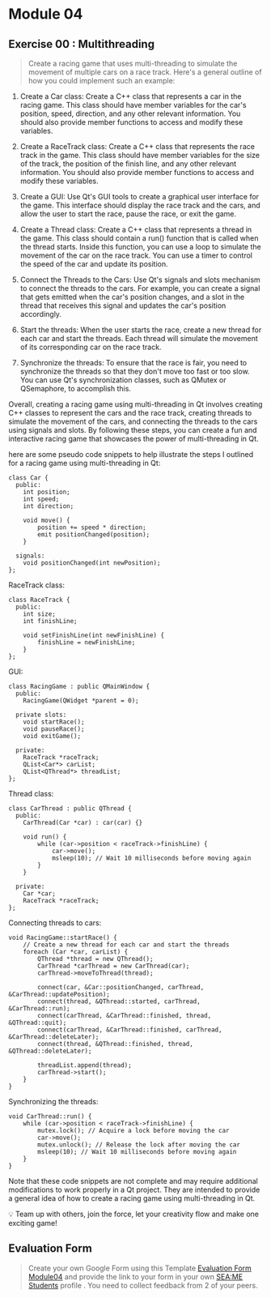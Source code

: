 # Module 04

## Exercise 00 : Multithreading
> Create a racing game that uses multi-threading to simulate the movement of multiple cars on a race track. Here's a general outline of how you could implement such an example:

1. Create a Car class: Create a C++ class that represents a car in the racing game. This class should have member variables for the car's position, speed, direction, and any other relevant information. You should also provide member functions to access and modify these variables.

2. Create a RaceTrack class: Create a C++ class that represents the race track in the game. This class should have member variables for the size of the track, the position of the finish line, and any other relevant information. You should also provide member functions to access and modify these variables.

3. Create a GUI: Use Qt's GUI tools to create a graphical user interface for the game. This interface should display the race track and the cars, and allow the user to start the race, pause the race, or exit the game.

4. Create a Thread class: Create a C++ class that represents a thread in the game. This class should contain a run() function that is called when the thread starts. Inside this function, you can use a loop to simulate the movement of the car on the race track. You can use a timer to control the speed of the car and update its position.

5. Connect the Threads to the Cars: Use Qt's signals and slots mechanism to connect the threads to the cars. For example, you can create a signal that gets emitted when the car's position changes, and a slot in the thread that receives this signal and updates the car's position accordingly.

6. Start the threads: When the user starts the race, create a new thread for each car and start the threads. Each thread will simulate the movement of its corresponding car on the race track.

7. Synchronize the threads: To ensure that the race is fair, you need to synchronize the threads so that they don't move too fast or too slow. You can use Qt's synchronization classes, such as QMutex or QSemaphore, to accomplish this.

Overall, creating a racing game using multi-threading in Qt involves creating C++ classes to represent the cars and the race track, creating threads to simulate the movement of the cars, and connecting the threads to the cars using signals and slots. By following these steps, you can create a fun and interactive racing game that showcases the power of multi-threading in Qt.

here are some pseudo code snippets to help illustrate the steps I outlined for a racing game using multi-threading in Qt:

```
class Car {
  public:
    int position;
    int speed;
    int direction;

    void move() {
        position += speed * direction;
        emit positionChanged(position);
    }

  signals:
    void positionChanged(int newPosition);
};
```
RaceTrack class:
```
class RaceTrack {
  public:
    int size;
    int finishLine;

    void setFinishLine(int newFinishLine) {
        finishLine = newFinishLine;
    }
};
```
GUI:
```
class RacingGame : public QMainWindow {
  public:
    RacingGame(QWidget *parent = 0);

  private slots:
    void startRace();
    void pauseRace();
    void exitGame();

  private:
    RaceTrack *raceTrack;
    QList<Car*> carList;
    QList<QThread*> threadList;
};
```
Thread class:
```
class CarThread : public QThread {
  public:
    CarThread(Car *car) : car(car) {}

    void run() {
        while (car->position < raceTrack->finishLine) {
            car->move();
            msleep(10); // Wait 10 milliseconds before moving again
        }
    }

  private:
    Car *car;
    RaceTrack *raceTrack;
};
```
Connecting threads to cars:
```
void RacingGame::startRace() {
    // Create a new thread for each car and start the threads
    foreach (Car *car, carList) {
        QThread *thread = new QThread();
        CarThread *carThread = new CarThread(car);
        carThread->moveToThread(thread);

        connect(car, &Car::positionChanged, carThread, &CarThread::updatePosition);
        connect(thread, &QThread::started, carThread, &CarThread::run);
        connect(carThread, &CarThread::finished, thread, &QThread::quit);
        connect(carThread, &CarThread::finished, carThread, &CarThread::deleteLater);
        connect(thread, &QThread::finished, thread, &QThread::deleteLater);

        threadList.append(thread);
        carThread->start();
    }
}
```
Synchronizing the threads:
```
void CarThread::run() {
    while (car->position < raceTrack->finishLine) {
        mutex.lock(); // Acquire a lock before moving the car
        car->move();
        mutex.unlock(); // Release the lock after moving the car
        msleep(10); // Wait 10 milliseconds before moving again
    }
}
```
Note that these code snippets are not complete and may require additional modifications to work properly in a Qt project. They are intended to provide a general idea of how to create a racing game using multi-threading in Qt.

<aside>
💡 Team up with others, join the force, let your creativity flow and make one exciting game! 
</aside>


## Evaluation Form
> Create your own Google Form using this Template [Evaluation Form Module04](https://docs.google.com/forms/d/e/1FAIpQLSeNsRGq7I0ncIj1hlmbKm6bpQ4h1H95WHb_DBgp8DLaA9XA0g/viewform) and provide the link to your form in your own [SEA:ME Students](https://github.com/SEA-ME/SEA-ME-Students) profile . You need to collect feedback from 2 of your peers.
